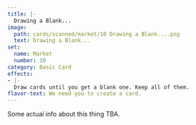 ```yaml
---
title: |-
  Drawing a Blank...
image: 
  path: cards/scanned/market/10 Drawing a Blank....png
  text: Drawing a Blank...
set:
  name: Market
  number: 10
category: Basic Card
effects: 
- |-
  Draw cards until you get a blank one. Keep all of them.
flavor-text: We need you to create a card.
---
```

Some actual info about this thing TBA.
